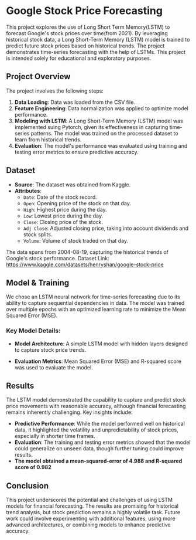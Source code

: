 # Google Stock Price Forecasting

This project explores the use of Long Short Term Memory(LSTM) to forecast Google's stock prices over time(from 2021). By leveraging historical stock data, a Long Short-Term Memory (LSTM) model is trained to predict future stock prices based on historical trends. The project demonstrates time-series forecasting with the help of LSTMs. This project is intended solely for educational and exploratory purposes.

## Project Overview

The project involves the following steps:
1. **Data Loading**: Data was loaded from the CSV file.
2. **Feature Engineering**: Data normalization was applied to optimize model performance.
3. **Modeling with LSTM**: A Long Short-Term Memory (LSTM) model was implemented suing Pytorch, given its effectiveness in capturing time-series patterns. The model was trained on the processed dataset to learn from historical trends.
4. **Evaluation**: The model's performance was evaluated using training and testing error metrics to ensure predictive accuracy.

## Dataset

- **Source**: The dataset was obtained from Kaggle.
- **Attributes**:
    - `Date`: Date of the stock record.
    - `Open`: Opening price of the stock on that day.
    - `High`: Highest price during the day.
    - `Low`: Lowest price during the day.
    - `Close`: Closing price of the stock.
    - `Adj Close`: Adjusted closing price, taking into account dividends and stock splits.
    - `Volume`: Volume of stock traded on that day.

The data spans from 2004-08-19, capturing the historical trends of Google's stock performance.
Dataset Link: https://www.kaggle.com/datasets/henryshan/google-stock-price

## Model & Training
We chose an LSTM neural network for time-series forecasting due to its ability to capture sequential dependencies in data. The model was trained over multiple epochs with an optimized learning rate to minimize the Mean Squared Error (MSE).

### Key Model Details:
- **Model Architecture**: A simple LSTM model with hidden layers designed to capture stock price trends.

- **Evaluation Metrics**: Mean Squared Error (MSE) and R-squared score was used to evaluate the model.

## Results
The LSTM model demonstrated the capability to capture and predict stock price movements with reasonable accuracy, although financial forecasting remains inherently challenging. Key insights include:

- **Predictive Performance**: While the model performed well on historical data, it highlighted the volatility and unpredictability of stock prices, especially in shorter time frames.
- **Evaluation**: The training and testing error metrics showed that the model could generalize on unseen data, though further tuning could improve results.
- **The model obtained a mean-squared-error of 4.988 and R-squared score of 0.982**

## Conclusion
This project underscores the potential and challenges of using LSTM models for financial forecasting. The results are promising for historical trend analysis, but stock prediction remains a highly volatile task. Future work could involve experimenting with additional features, using more advanced architectures, or combining models to enhance predictive accuracy.
